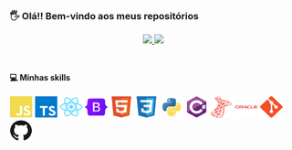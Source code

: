 ### 🖐️ Olá!! Bem-vindo aos meus repositórios

<div align="center" display="inline-block">
  <a href="https://github.com/dbenamor">
    <img height="180em" src="https://github-readme-stats.vercel.app/api?username=dbenamor&show_icons=true&layout=compact&theme=material-palenight&include_all_commits=true" />
    <img height="180em" src="https://github-readme-stats.vercel.app/api/top-langs/?username=dbenamor&layout=compact&theme=material-palenight&include_all_commits=true&langs_count=9" />
  </a>
</div>
<br> 

## 
#### 💻 Minhas skills
<div align="left" display="inline-block">
  <code><img title="Javascript" alt="Js" height="38" width="40" src="https://raw.githubusercontent.com/devicons/devicon/master/icons/javascript/javascript-plain.svg"></code>
  <code><img title="Typescript" alt="Ts" height="38" width="40" src="https://raw.githubusercontent.com/devicons/devicon/master/icons/typescript/typescript-plain.svg"></code>
  <code><img title="React" alt="React" height="38" width="40" src="https://raw.githubusercontent.com/devicons/devicon/master/icons/react/react-original.svg"></code>
  <code><img title="Bootstrap" alt="Bootstrap" height="38" width="40" src="https://raw.githubusercontent.com/devicons/devicon/master/icons/bootstrap/bootstrap-original.svg"></code>
  <code><img title="Html" alt="HTML" height="38" width="40" src="https://raw.githubusercontent.com/devicons/devicon/master/icons/html5/html5-original.svg"></code>
  <code><img title="Css" alt="CSS" height="38" width="40" src="https://raw.githubusercontent.com/devicons/devicon/master/icons/css3/css3-original.svg"></code>
  <code><img title="Python" alt="Python" height="38" width="40" src="https://raw.githubusercontent.com/devicons/devicon/master/icons/python/python-original.svg"></code>
  <code><img title="C#" alt="Csharp" height="38" width="40" src="https://raw.githubusercontent.com/devicons/devicon/master/icons/csharp/csharp-original.svg"></code>
  <code><img title="SQLServer" alt="SQLServer" height="38" width="40" src="https://raw.githubusercontent.com/devicons/devicon/master/icons/microsoftsqlserver/microsoftsqlserver-plain.svg"></code>
  <code><img title="Oracle" alt="Oracle" height="38" width="40" src="https://raw.githubusercontent.com/devicons/devicon/master/icons/oracle/oracle-original.svg"></code>
  <code><img title="Git" alt="Git" height="38" width="40" src="https://raw.githubusercontent.com/devicons/devicon/master/icons/git/git-original.svg"></code>
  <code><img title="Github" alt="Github" height="38" width="40" src="https://raw.githubusercontent.com/devicons/devicon/master/icons/github/github-original.svg"></code>
</div>

